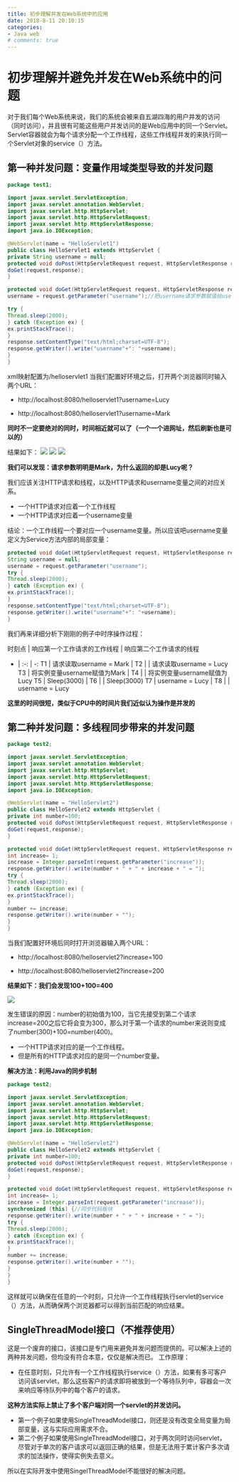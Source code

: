 ```yaml
---
title: 初步理解并发在Web系统中的应用
date: 2018-8-11 20:10:15
categories:
- Java web
# comments: true
---
```


# 初步理解并避免并发在Web系统中的问题
对于我们每个Web系统来说，我们的系统会被来自五湖四海的用户并发的访问（同时访问），并且很有可能这些用户并发访问的是Web应用中的同一个Servlet。
Servlet容器就会为每个请求分配一个工作线程，这些工作线程并发的来执行同一个Servlet对象的service（）方法。
## 第一种并发问题：变量作用域类型导致的并发问题
```java
package test1;

import javax.servlet.ServletException;
import javax.servlet.annotation.WebServlet;
import javax.servlet.http.HttpServlet;
import javax.servlet.http.HttpServletRequest;
import javax.servlet.http.HttpServletResponse;
import java.io.IOException;

@WebServlet(name = "HelloServlet1")
public class HelloServlet1 extends HttpServlet {
private String username = null;
protected void doPost(HttpServletRequest request, HttpServletResponse response) throws ServletException, IOException {
doGet(request,response);
}

protected void doGet(HttpServletRequest request, HttpServletResponse response) throws ServletException, IOException {
username = request.getParameter("username");//把username请求参数赋值给username变量

try {
Thread.sleep(2000);
} catch (Exception ex) {
ex.printStackTrace();
}
response.setContentType("text/html;charset=UTF-8");
response.getWriter().write("username"+": "+username);
}
}

```
xml映射配置为/helloservlet1
当我们配置好环境之后，打开两个浏览器同时输入两个URL：
+ http://localhost:8080/helloservlet1?username=Lucy

+ http://localhost:8080/helloservlet1?username=Mark

__同时不一定要绝对的同时，时间相近就可以了（一个一个进网址，然后刷新也是可以的）__

结果如下：
![](http://p8i28834i.bkt.clouddn.com/bf1.png)
![](http://p8i28834i.bkt.clouddn.com/bf2.png)
![](http://p8i28834i.bkt.clouddn.com/bf3.png)

__我们可以发现：请求参数明明是Mark，为什么返回的却是Lucy呢？__

我们应该关注HTTP请求和线程，以及HTTP请求和username变量之间的对应关系。
+ 一个HTTP请求对应着一个工作线程
+ 一个HTTP请求对应着一个username变量

结论：一个工作线程一个要对应一个username变量。所以应该吧username变量定义为Service方法内部的局部变量：
```java
protected void doGet(HttpServletRequest request, HttpServletResponse response) throws ServletException, IOException {
String username = null;
username = request.getParameter("username");
try {
Thread.sleep(2000);
} catch (Exception ex) {
ex.printStackTrace();
}
response.setContentType("text/html;charset=UTF-8");
response.getWriter().write("username"+": "+username);
}
```
我们再来详细分析下刚刚的例子中时序操作过程：

时刻点 | 响应第一个工作请求的工作线程 | 响应第二个工作请求的线程
- | :-: | -:
T1 | 请求读取username = Mark |
T2 | | 请求读取username = Lucy
T3 | 将实例变量username赋值为Mark |
T4 | | 将实例变量username赋值为Lucy
T5 | Sleep(3000) |
T6 | | Sleep(3000)
T7 | username = Lucy |
T8 | | username = Lucy

__这里的时间很短，类似于CPU中的时间片我们近似认为操作是并发的__

## 第二种并发问题：多线程同步带来的并发问题

```java
package test2;

import javax.servlet.ServletException;
import javax.servlet.annotation.WebServlet;
import javax.servlet.http.HttpServlet;
import javax.servlet.http.HttpServletRequest;
import javax.servlet.http.HttpServletResponse;
import java.io.IOException;

@WebServlet(name = "HelloServlet2")
public class HelloServlet2 extends HttpServlet {
private int number=100;
protected void doPost(HttpServletRequest request, HttpServletResponse response) throws ServletException, IOException {
doGet(request,response);
}

protected void doGet(HttpServletRequest request, HttpServletResponse response) throws ServletException, IOException {
int increase= 1;
increase = Integer.parseInt(request.getParameter("increase"));
response.getWriter().write(number + " + " + increase + " = ");
try {
Thread.sleep(2000);
} catch (Exception ex) {
ex.printStackTrace();
}
number += increase;
response.getWriter().write(number + "");
}
}

```
当我们配置好环境后同时打开浏览器输入两个URL：
+ http://localhost:8080/helloservlet2?increase=100

+ http://localhost:8080/helloservlet2?increase=200

__结果如下：我们会发现100+100=400__

![](http://p8i28834i.bkt.clouddn.com/bf4.png)

发生错误的原因：number的初始值为100，当它先接受到第二个请求increase=200之后它将会变为300，那么对于第一个请求的number来说则变成了number(300)+100=number(400)。
+ 一个HTTP请求对应的是一个工作线程。
+ 但是所有的HTTP请求对应的是同一个number变量。

__解决方法：利用Java的同步机制__

```java
package test2;

import javax.servlet.ServletException;
import javax.servlet.annotation.WebServlet;
import javax.servlet.http.HttpServlet;
import javax.servlet.http.HttpServletRequest;
import javax.servlet.http.HttpServletResponse;
import java.io.IOException;

@WebServlet(name = "HelloServlet2")
public class HelloServlet2 extends HttpServlet {
private int number=100;
protected void doPost(HttpServletRequest request, HttpServletResponse response) throws ServletException, IOException {
doGet(request,response);
}

protected void doGet(HttpServletRequest request, HttpServletResponse response) throws ServletException, IOException {
int increase= 1;
increase = Integer.parseInt(request.getParameter("increase"));
synchronized (this) {//同步代码版块
response.getWriter().write(number + " + " + increase + " = ");
try {
Thread.sleep(2000);
} catch (Exception ex) {
ex.printStackTrace();
}
number += increase;
response.getWriter().write(number + "");
}
}
}

```
这样就可以确保在任意的一个时刻，只允许一个工作线程执行servlet的service（）方法，从而确保两个浏览器都可以得到当前匹配的响应结果。

## SingleThreadModel接口（不推荐使用）
这是一个废弃的接口，该接口是专门用来避免并发问题而提供的。可以解决上述的两种并发问题，但均没有符合本意，仅仅是解决而已。
工作原理：
+ 在任意时刻，只允许有一个工作线程执行service（）方法，如果有多可客户访问该servlet，那么这些客户的请求即将被放到一个等待队列中，容器会一次来响应等待队列中的每个客户的请求。

__这种方法实际上禁止了多个客户端对同一个servlet的并发访问。__

+ 第一个例子如果使用SingleThreadModel接口，则还是没有改变全局变量为局部变量，这与实际应用需求不合。
+ 第二个例子如果使用SingleThreadModel接口，对于两次同时访问servlet，尽管对于单次的客户请求可以返回正确的结果，但是无法用于累计客户多次请求的加法操作，使得实例失去意义。

所以在实际开发中使用SingelThreadModel不能很好的解决问题。
